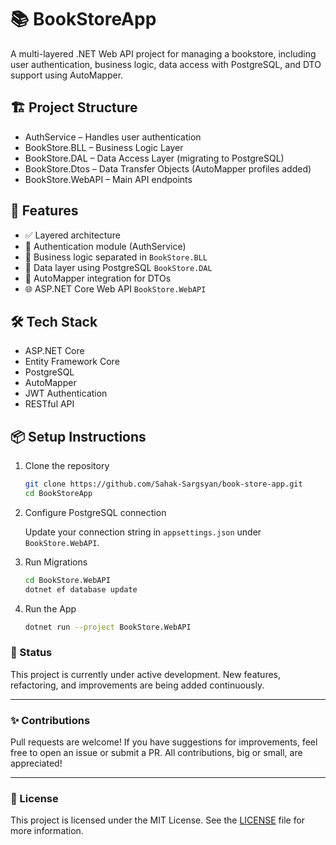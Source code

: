 # 📚 BookStoreApp

A multi-layered .NET Web API project for managing a bookstore, including user authentication, business logic, data access with PostgreSQL, and DTO support using AutoMapper.

## 🏗️ Project Structure

- AuthService           – Handles user authentication
- BookStore.BLL         – Business Logic Layer
- BookStore.DAL         – Data Access Layer (migrating to PostgreSQL)
- BookStore.Dtos        – Data Transfer Objects (AutoMapper profiles added)
- BookStore.WebAPI      – Main API endpoints

## 🚀 Features

- ✅ Layered architecture
- 🔐 Authentication module (AuthService)
- 🧠 Business logic separated in `BookStore.BLL`
- 💾 Data layer using PostgreSQL `BookStore.DAL`
- 🔄 AutoMapper integration for DTOs
- 🌐 ASP.NET Core Web API `BookStore.WebAPI`

## 🛠️ Tech Stack

- ASP.NET Core
- Entity Framework Core
- PostgreSQL
- AutoMapper
- JWT Authentication
- RESTful API

## 📦 Setup Instructions

1. Clone the repository
    ```bash
    git clone https://github.com/Sahak-Sargsyan/book-store-app.git
    cd BookStoreApp
    ```

2. Configure PostgreSQL connection

    Update your connection string in `appsettings.json` under `BookStore.WebAPI`.

3. Run Migrations
    ```bash
    cd BookStore.WebAPI
    dotnet ef database update
    ```

5. Run the App
    ```bash
    dotnet run --project BookStore.WebAPI
    ```

### 🚧 Status

This project is currently under active development.
New features, refactoring, and improvements are being added continuously.

---

### ✨ Contributions

Pull requests are welcome!
If you have suggestions for improvements, feel free to open an issue or submit a PR.
All contributions, big or small, are appreciated!

---

### 📄 License

This project is licensed under the MIT License.
See the [LICENSE](LICENSE) file for more information.

